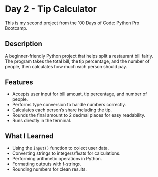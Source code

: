 # Day 2 - Tip Calculator
This is my second project from the 100 Days of Code: Python Pro Bootcamp.

## Description
A beginner-friendly Python project that helps split a restaurant bill fairly.  
The program takes the total bill, the tip percentage, and the number of people, then calculates how much each person should pay.

## Features
- Accepts user input for bill amount, tip percentage, and number of people.
- Performs type conversion to handle numbers correctly.
- Calculates each person’s share including the tip.
- Rounds the final amount to 2 decimal places for easy readability.
- Runs directly in the terminal.

## What I Learned
- Using the `input()` function to collect user data.
- Converting strings to integers/floats for calculations.
- Performing arithmetic operations in Python.
- Formatting outputs with f-strings.
- Rounding numbers for clean results.